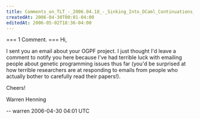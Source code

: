 ```yaml
---
title: Comments_on_TLT_-_2006.04.18_-_Sinking_Into_OCaml_Continuations_Madness
createdAt: 2006-04-30T00:01-04:00
editedAt: 2006-05-02T18:36-04:00
---
```


=== 1 Comment. ===
Hi,

I sent you an email about your OGPF project. I just thought I'd leave a comment to notify you here because I've had terrible luck with emailing people about genetic programming issues thus far (you'd be surprised at how terrible researchers are at responding to emails from people who actually bother to carefully read their papers!).

Cheers!

Warren Henning

-- warren 2006-04-30 04:01 UTC


